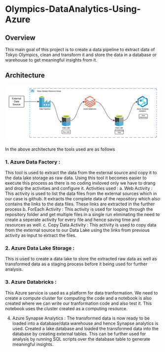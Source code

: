 # Olympics-DataAnalytics-Using-Azure

## Overview
This main goal of this project is to create a data pipeline to extract data of Tokyo Olympics, clean and transform it and store the data in a database or warehouse to get meaningful insights from it.

## Architecture
![Architecture](Tokyo_olympic_Architecture.png)

In the above architecture the tools used are as follows

### 1. Azure Data Factory : 
This tool is used to extract the data from the external source and copy it to the data lake storage as raw data. Using this tool it becomes easier to execute this process as there is no                            coding invloved only we have to drang and drop the activities and configure it.
Activities used :
a. Web Activity : This activity is used to list the data files from the external sources which in our case is github. It extracts the complete data of the repository which also contains 
the links to the data files. These links are extracted in the further process 
b. ForEach Activity :  This activity is used for looping through the repository folder and get multiple files in a single run eliminating the need to create a seperate activity for every                          file and hence saving time and resources as well.
c. Copy Data Activity : This activity is used to copy data from the external source to our Data Lake using the links from previous activity as input to extract the files.

### 2. Azure Data Lake Storage :
This is used to create a data lake to store the extracted raw data as well as transformed data as a staging process before it being used for further analysis.

### 3. Azure Databricks :  
This Azure service is used as a platform for data tranformation. We need to create a compute cluster for computing the code and a notebook is also created where we can write our tranformation code and also test it. This notebook uses the cluster created as a computing resource.

4. Azure Synapse Analytics : The transformed data is now ready to be loaded into a database/data warehouse and hence Synapse analytics is used. Created a lake database and loaded the transformed data into the database by creating external tables. This can be further used for analysis by running SQL scripts over the database table to generate meaningful insights.



##
